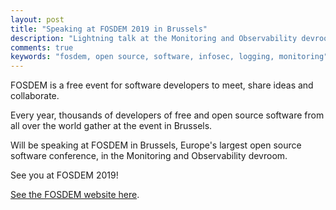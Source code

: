 ```yaml
---
layout: post
title: "Speaking at FOSDEM 2019 in Brussels"
description: "Lightning talk at the Monitoring and Observability devroom"
comments: true
keywords: "fosdem, open source, software, infosec, logging, monitoring"
---
```


FOSDEM is a free event for software developers to meet, share ideas and collaborate.

Every year, thousands of developers of free and open source software from all over the world gather at the event in Brussels.

Will be speaking at FOSDEM in Brussels, Europe's largest open source software conference, in the Monitoring and Observability devroom.

See you at FOSDEM 2019!

[See the FOSDEM website here](https://fosdem.org/2019/).
